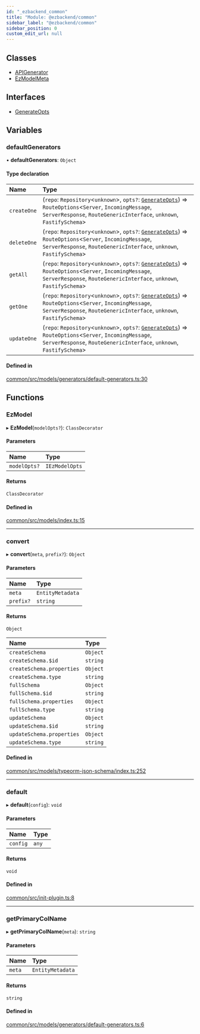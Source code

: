 ```yaml
---
id: "_ezbackend_common"
title: "Module: @ezbackend/common"
sidebar_label: "@ezbackend/common"
sidebar_position: 0
custom_edit_url: null
---
```


## Classes

- [APIGenerator](../classes/_ezbackend_common.APIGenerator)
- [EzModelMeta](../classes/_ezbackend_common.EzModelMeta)

## Interfaces

- [GenerateOpts](../interfaces/_ezbackend_common.GenerateOpts)

## Variables

### defaultGenerators

• **defaultGenerators**: `Object`

#### Type declaration

| Name | Type |
| :------ | :------ |
| `createOne` | (`repo`: `Repository`<`unknown`\>, `opts?`: [`GenerateOpts`](../interfaces/_ezbackend_common.GenerateOpts)) => `RouteOptions`<`Server`, `IncomingMessage`, `ServerResponse`, `RouteGenericInterface`, `unknown`, `FastifySchema`\> |
| `deleteOne` | (`repo`: `Repository`<`unknown`\>, `opts?`: [`GenerateOpts`](../interfaces/_ezbackend_common.GenerateOpts)) => `RouteOptions`<`Server`, `IncomingMessage`, `ServerResponse`, `RouteGenericInterface`, `unknown`, `FastifySchema`\> |
| `getAll` | (`repo`: `Repository`<`unknown`\>, `opts?`: [`GenerateOpts`](../interfaces/_ezbackend_common.GenerateOpts)) => `RouteOptions`<`Server`, `IncomingMessage`, `ServerResponse`, `RouteGenericInterface`, `unknown`, `FastifySchema`\> |
| `getOne` | (`repo`: `Repository`<`unknown`\>, `opts?`: [`GenerateOpts`](../interfaces/_ezbackend_common.GenerateOpts)) => `RouteOptions`<`Server`, `IncomingMessage`, `ServerResponse`, `RouteGenericInterface`, `unknown`, `FastifySchema`\> |
| `updateOne` | (`repo`: `Repository`<`unknown`\>, `opts?`: [`GenerateOpts`](../interfaces/_ezbackend_common.GenerateOpts)) => `RouteOptions`<`Server`, `IncomingMessage`, `ServerResponse`, `RouteGenericInterface`, `unknown`, `FastifySchema`\> |

#### Defined in

[common/src/models/generators/default-generators.ts:30](https://github.com/kapydev/ezbackend/blob/d8ca14a/packages/common/src/models/generators/default-generators.ts#L30)

## Functions

### EzModel

▸ **EzModel**(`modelOpts?`): `ClassDecorator`

#### Parameters

| Name | Type |
| :------ | :------ |
| `modelOpts?` | `IEzModelOpts` |

#### Returns

`ClassDecorator`

#### Defined in

[common/src/models/index.ts:15](https://github.com/kapydev/ezbackend/blob/d8ca14a/packages/common/src/models/index.ts#L15)

___

### convert

▸ **convert**(`meta`, `prefix?`): `Object`

#### Parameters

| Name | Type |
| :------ | :------ |
| `meta` | `EntityMetadata` |
| `prefix?` | `string` |

#### Returns

`Object`

| Name | Type |
| :------ | :------ |
| `createSchema` | `Object` |
| `createSchema.$id` | `string` |
| `createSchema.properties` | `Object` |
| `createSchema.type` | `string` |
| `fullSchema` | `Object` |
| `fullSchema.$id` | `string` |
| `fullSchema.properties` | `Object` |
| `fullSchema.type` | `string` |
| `updateSchema` | `Object` |
| `updateSchema.$id` | `string` |
| `updateSchema.properties` | `Object` |
| `updateSchema.type` | `string` |

#### Defined in

[common/src/models/typeorm-json-schema/index.ts:252](https://github.com/kapydev/ezbackend/blob/d8ca14a/packages/common/src/models/typeorm-json-schema/index.ts#L252)

___

### default

▸ **default**(`config`): `void`

#### Parameters

| Name | Type |
| :------ | :------ |
| `config` | `any` |

#### Returns

`void`

#### Defined in

[common/src/init-plugin.ts:8](https://github.com/kapydev/ezbackend/blob/d8ca14a/packages/common/src/init-plugin.ts#L8)

___

### getPrimaryColName

▸ **getPrimaryColName**(`meta`): `string`

#### Parameters

| Name | Type |
| :------ | :------ |
| `meta` | `EntityMetadata` |

#### Returns

`string`

#### Defined in

[common/src/models/generators/default-generators.ts:6](https://github.com/kapydev/ezbackend/blob/d8ca14a/packages/common/src/models/generators/default-generators.ts#L6)
